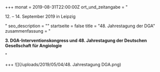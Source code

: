 +++
monat = 2019-08-31T22:00:00Z
ort_und_zeitangabe = "<p>12. – 14. September 2019 in Leipzig</p>"
seo_description = ""
startseite = false
title = "48. Jahrestagung der DGA"
zusammenfassung = "<p><strong>3. DGA-Interventionskongress und 48. Jahrestagung der Deutschen Gesellschaft für Angiologie</strong></p>"

+++
![](/uploads/2019/05/04/48. Jahrestagung DGA.png)